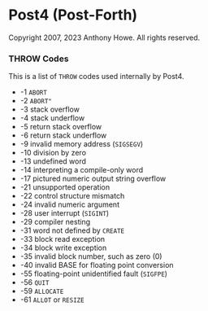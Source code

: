 Post4 (Post-Forth)
==================

Copyright 2007, 2023 Anthony Howe.  All rights reserved.


### THROW Codes

This is a list of `THROW` codes used internally by Post4.

* -1 `ABORT`
* -2 `ABORT"`
* -3 stack overflow
* -4 stack underflow
* -5 return stack overflow
* -6 return stack underflow
* -9 invalid memory address (`SIGSEGV`)
* -10 division by zero
* -13 undefined word
* -14 interpreting a compile-only word
* -17 pictured numeric output string overflow
* -21 unsupported operation
* -22 control structure mismatch
* -24 invalid numeric argument
* -28 user interrupt (`SIGINT`)
* -29 compiler nesting
* -31 word not defined by `CREATE`
* -33 block read exception
* -34 block write exception
* -35 invalid block number, such as zero (0)
* -40 invalid BASE for floating point conversion
* -55 floating-point unidentified fault (`SIGFPE`)
* -56 `QUIT`
* -59 `ALLOCATE`
* -61 `ALLOT` or `RESIZE`

